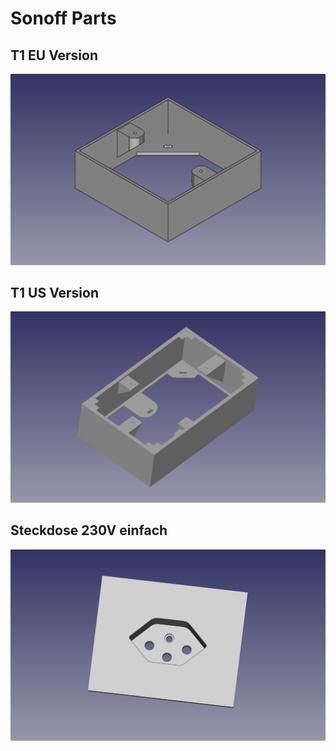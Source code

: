 # Sonoff Parts
## T1 EU Version
![Sonoff T1 EU](https://github.com/mgafner/3d-printing/raw/master/sonoff/Aufputz_Einfach_EU/sonoff-t1-aufputz-eu.png)

## T1 US Version
![Sonoff T1 EU](https://github.com/mgafner/3d-printing/raw/master/sonoff/Aufputz_Einfach_US/sonoff-t1-aufputz-us.png)

## Steckdose 230V einfach
![Steckdose 230V](https://github.com/mgafner/3d-printing/raw/master/sonoff/Steckdose_230V_einfach/Steckdose_230V_CH_einfach_basis.png)

